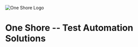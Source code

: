 ![One Shore Logo](https://www.one-shore.com/images/one-shore-logo.png)
# One Shore -- Test Automation Solutions

